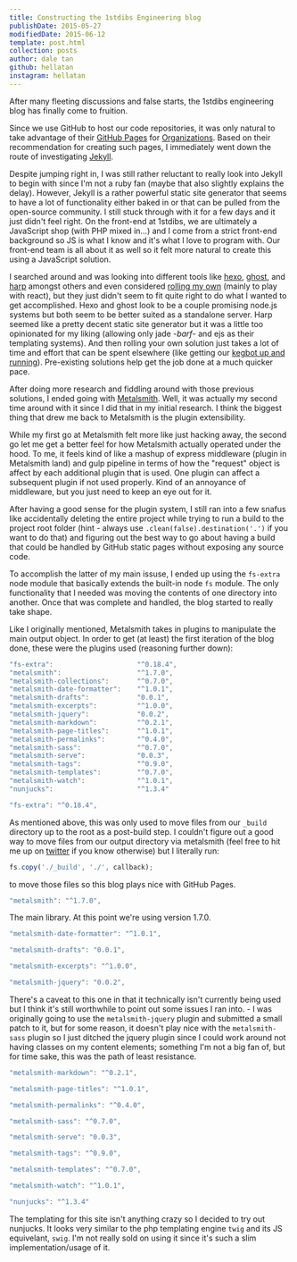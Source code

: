 ```yaml
---
title: Constructing the 1stdibs Engineering blog
publishDate: 2015-05-27
modifiedDate: 2015-06-12
template: post.html
collection: posts
author: dale tan
github: hellatan
instagram: hellatan
---
```


[bar51-status]: https://twitter.com/_bar51/status/59228508678844416
[gh-pages]: https://pages.github.com/
[gh-pages-org]: https://help.github.com/articles/user-organization-and-project-pages/#user--organization-pages
[gh-jekyll]: https://help.github.com/articles/using-jekyll-with-pages/
[hexo]: https://hexo.io
[ghost]: https://ghost.org
[react-static]: http://braddenver.com/blog/2015/react-static-site.html
[metalsmith]: http://metalsmith.io
[harp]: http://harpjs.com/
[hella-twitter]: https://twitter.com/hellatan

After many fleeting discussions and false starts, the 1stdibs engineering blog has finally come to fruition.

Since we use GitHub to host our code repositories, it was only natural to take advantage of their [GitHub Pages][gh-pages] for [Organizations][gh-pages-org]. Based on their recommendation for creating such pages, I immediately went down the route of investigating [Jekyll][gh-jekyll]. 

Despite jumping right in, I was still rather reluctant to really look into Jekyll to begin with since I'm not a ruby fan (maybe that also slightly explains the delay). However, Jekyll is a rather powerful static site generator that seems to have a lot of functionality either baked in or that can be pulled from the open-source community. I still stuck through with it for a few days and it just didn't feel right. On the front-end at 1stdibs, we are ultimately a JavaScript shop (with PHP mixed in...) and I come from a strict front-end background so JS is what I know and it's what I love to program with. Our front-end team is all about it as well so it felt more natural to create this using a JavaScript solution. 

I searched around and was looking into different tools like [hexo][hexo], [ghost][ghost], and [harp][harp] amongst others and even considered [rolling my own][react-static] (mainly to play with react), but they just didn't seem to fit quite right to do what I wanted to get accomplished. Hexo and ghost look to be a couple promising node.js systems but both seem to be better suited as a standalone server. Harp seemed like a pretty decent static site generator but it was a little too opinionated for my liking (allowing only jade -*barf*- and ejs as their templating systems). And then rolling your own solution just takes a lot of time and effort that can be spent elsewhere (like getting our [kegbot up and running][bar51-status]). Pre-existing solutions help get the job done at a much quicker pace.

After doing more research and fiddling around with those previous solutions, I ended going with [Metalsmith][metalsmith]. Well, it was actually my second time around with it since I did that in my initial research. I think the biggest thing that drew me back to Metalsmith is the plugin extensibility. 

While my first go at Metalsmith felt more like just hacking away, the second go let me get a better feel for how Metalsmith actually operated under the hood. To me, it feels kind of like a mashup of express middleware (plugin in Metalsmith land) and gulp pipeline in terms of how the "request" object is affect by each additional plugin that is used. One plugin can affect a subsequent plugin if not used properly. Kind of an annoyance of middleware, but you just need to keep an eye out for it. 

After having a good sense for the plugin system, I still ran into a few snafus like accidentally deleting the entire project while trying to run a build to the project root folder (hint - always use `.clean(false).destination('.')` if you want to do that) and figuring out the best way to go about having a build that could be handled by GitHub static pages without exposing any source code.

To accomplish the latter of my main issuse, I ended up using the `fs-extra` node module that basically extends the built-in node `fs` module. The only functionality that I needed was moving the contents of one directory into another. Once that was complete and handled, the blog started to really take shape.

Like I originally mentioned, Metalsmith takes in plugins to manipulate the main output object. In order to get (at least) the first iteration of the blog done, these were the plugins used (reasoning further down):

```js
"fs-extra":                     "^0.18.4",
"metalsmith":                   "^1.7.0",
"metalsmith-collections":       "^0.7.0",
"metalsmith-date-formatter":    "^1.0.1",
"metalsmith-drafts":            "0.0.1",
"metalsmith-excerpts":          "^1.0.0",
"metalsmith-jquery":            "0.0.2",
"metalsmith-markdown":          "^0.2.1",
"metalsmith-page-titles":       "^1.0.1",
"metalsmith-permalinks":        "^0.4.0",
"metalsmith-sass":              "^0.7.0",
"metalsmith-serve":             "0.0.3",
"metalsmith-tags":              "^0.9.0",
"metalsmith-templates":         "^0.7.0",
"metalsmith-watch":             "^1.0.1",
"nunjucks":                     "^1.3.4"
```

```js
"fs-extra": "^0.18.4",
```
As mentioned above, this was only used to move files from our `_build` directory up to the root as a post-build step. I couldn't figure out a good way to move files from our output directory via metalsmith (feel free to hit me up on [twitter][hella-twitter] if you know otherwise) but I literally run:

```js
fs.copy('./_build', './', callback);
```

to move those files so this blog plays nice with GitHub Pages.

```js
"metalsmith": "^1.7.0",
```

The main library. At this point we're using version 1.7.0.

```js
"metalsmith-date-formatter": "^1.0.1",
```

```js
"metalsmith-drafts": "0.0.1",
```

```js
"metalsmith-excerpts": "^1.0.0",
```

```js
"metalsmith-jquery": "0.0.2",
```
There's a caveat to this one in that it technically isn't currently being used but I think it's still worthwhile to point out some issues I ran into. - I was originally going to use the `metalsmith-jquery` plugin and submitted a small patch to it, but for some reason, it doesn't play nice with the `metalsmith-sass` plugin so I just ditched the jquery plugin since I could work around not having classes on my content elements; something I'm not a big fan of, but for time sake, this was the path of least resistance.

```js
"metalsmith-markdown": "^0.2.1",
```

```js
"metalsmith-page-titles": "^1.0.1",
```

```js
"metalsmith-permalinks": "^0.4.0",
```

```js
"metalsmith-sass": "^0.7.0",
```

```js
"metalsmith-serve": "0.0.3",
```

```js
"metalsmith-tags": "^0.9.0",
```

```js
"metalsmith-templates": "^0.7.0",
```

```js
"metalsmith-watch": "^1.0.1",
```

```js
"nunjucks": "^1.3.4"
```
The templating for this site isn't anything crazy so I decided to try out nunjucks. It looks very similar to the php templating engine `twig` and its JS equivelant, `swig`. I'm not really sold on using it since it's such a slim implementation/usage of it.


